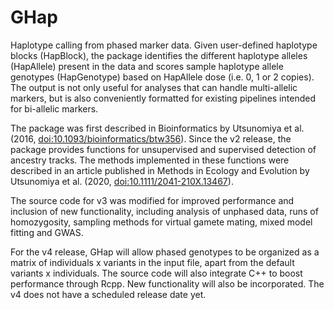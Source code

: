 # GHap

Haplotype calling from phased marker data. Given user-defined haplotype blocks (HapBlock), the package identifies the different haplotype alleles (HapAllele) present in the data and scores sample haplotype allele genotypes (HapGenotype) based on HapAllele dose (i.e. 0, 1 or 2 copies). The output is not only useful for analyses that can handle multi-allelic markers, but is also conveniently formatted for existing pipelines intended for bi-allelic markers.

The package was first described in Bioinformatics by Utsunomiya et al. (2016, <doi:10.1093/bioinformatics/btw356>). Since the v2 release, the package provides functions for unsupervised and supervised detection of ancestry tracks. The methods implemented in these functions were described in an article published in Methods in Ecology and Evolution by Utsunomiya et al. (2020, <doi:10.1111/2041-210X.13467>).

The source code for v3 was modified for improved performance and inclusion of new functionality, including analysis of unphased data, runs of homozygosity, sampling methods for virtual gamete mating, mixed model fitting and GWAS.

For the v4 release, GHap will allow phased genotypes to be organized as a matrix of individuals x variants in the input file, apart from the default variants x individuals. The source code will also integrate C++ to boost performance through Rcpp. New functionality will also be incorporated. The v4 does not have a scheduled release date yet.
